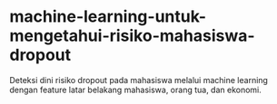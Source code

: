 # machine-learning-untuk-mengetahui-risiko-mahasiswa-dropout
Deteksi dini risiko dropout pada mahasiswa melalui machine learning dengan feature latar belakang mahasiswa, orang tua, dan ekonomi.
